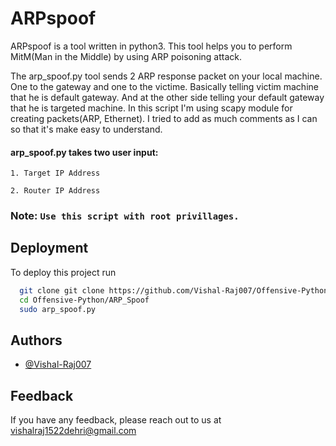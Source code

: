 
# ARPspoof
ARPspoof is a tool written in python3. This tool helps you to perform
MitM(Man in the Middle) by using ARP poisoning attack.

The arp_spoof.py tool sends 2 ARP response packet on your local machine. 
One to the gateway and one to the victime. 
Basically telling victim machine that he is default gateway. And at the other side telling your default gateway that he is targeted machine.
In this script I'm using scapy module for creating packets(ARP, Ethernet). I tried to add as much comments as I can so that it's make easy to understand.
#### arp_spoof.py takes two user input:
`1. Target IP Address`

`2. Router IP Address`

### Note: `Use this script with root privillages.`


## Deployment

To deploy this project run

```bash
  git clone git clone https://github.com/Vishal-Raj007/Offensive-Python.git
  cd Offensive-Python/ARP_Spoof
  sudo arp_spoof.py
```


## Authors

- [@Vishal-Raj007](https://github.com/Vishal-Raj007)


## Feedback

If you have any feedback, please reach out to us at vishalraj1522dehri@gmail.com


